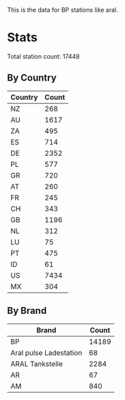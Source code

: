 This is the data for BP stations like aral.


# Stats

Total station count: 17448
## By Country

| Country | Count
| - | - 
| NZ | 268
| AU | 1617
| ZA | 495
| ES | 714
| DE | 2352
| PL | 577
| GR | 720
| AT | 260
| FR | 245
| CH | 343
| GB | 1196
| NL | 312
| LU | 75
| PT | 475
| ID | 61
| US | 7434
| MX | 304
## By Brand

| Brand | Count
| - | - 
| BP | 14189
| Aral pulse Ladestation | 68
| ARAL Tankstelle | 2284
| AR | 67
| AM | 840
